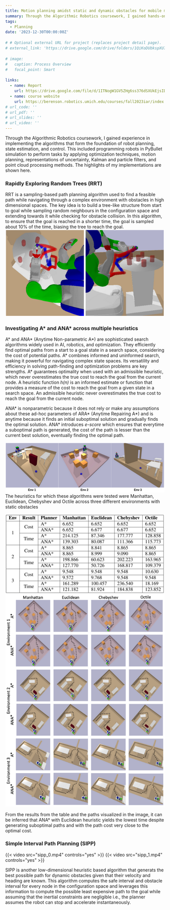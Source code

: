 ```yaml
---
title: Motion planning amidst static and dynamic obstacles for mobile manipulators
summary: Through the Algorithmic Robotics coursework, I gained hands-on experience in implementing foundational algorithms for robot planning, state estimation, control, and optimization, showcasing applications in motion planning, uncertainty representation, filtering techniques, and point cloud processing.
tags:
  - Planning
date: '2023-12-30T00:00:00Z'

# # Optional external URL for project (replaces project detail page).
# external_link: 'https://drive.google.com/drive/folders/1QiKoDUbkspXU7acjHh91cRRhuZhNsnxe'

# image:
#   caption: Process Overview
#   focal_point: Smart

links:
  - name: Report
    url: https://drive.google.com/file/d/1ITNogW1GV5ZHg6ss376dSXUkEjsIDwxw/view?usp=sharing
  - name: course website
    url: https://berenson.robotics.umich.edu/courses/fall2023iar/index.html 
# url_code: ''
# url_pdf: ''
# url_slides: ''
# url_video: ''
---
```


Through the Algorithmic Robotics coursework, I gained experience in implementing the algorithms that form the foundation of robot planning, state estimation, and control. This included programming robots in PyBullet simulation to perform tasks by applying optimization techniques, motion planning, representations of uncertainty, Kalman and particle filters, and point cloud processing methods. The highlights of my implementations are shown here.  

### Rapidly Exploring Random Trees (RRT)
RRT is a sampling-based path planning algorithm used to find a feasible path while navigating through a complex environment with obstacles in high dimensional spaces. The key idea is to build a tree-like structure from start to goal while sampling random neighbours in the configuration space and extending towards it while checking for obstacle collision. In this algorithm, to ensure that the goal is reached in a shorter time, the goal is sampled about 10% of the time, biasing the tree to reach the goal.
![screen render text](rrtResults.png "Top-view and side-view of RRT-connect generating the computed path (red) and pruning that path (blue) for a 7DoF PR2 robot in PyBullet simulation")

### Investigating A* and ANA* across multiple heuristics
<!-- {{< video src="amr.mp4" controls="yes" >}} -->
A* and ANA* (Anytime Non-parametric A*) are sophisticated search algorithms widely used in AI, robotics, and optimization. They efficiently find optimal paths from a start to a goal state in a search space, considering the cost of potential paths. A* combines informed and uninformed search, making it powerful for navigating complex state spaces. Its versatility and efficiency in solving path-finding and optimization problems are key strengths. A* guarantees optimality when used with an admissible heuristic, which never overestimates the true cost to reach the goal from the current node. A heuristic function _h(n)_ is an informed estimate or function that provides a measure of the cost to reach the goal from a given state in a search space. An admissible heuristic never overestimates the true cost to reach the goal from the current node.

ANA* is nonparametric because it does not rely or make any assumptions about these ad-hoc parameters of ARA* (Anytime Repairing A*) and is anytime because it finds an initial suboptimal solution and gradually finds the optimal solution. ANA* introduces _e-score_ which ensures that everytime a suboptimal path is generated, the cost of the path is lesser than the current best solution, eventually finding the optimal path. 

![screen render text](envs.png "Different environments in which A* and ANA* are executed. The start node and the goal node and indicated by a red and blue spheres respectively")
The heuristics for which these algorithms were tested were Manhattan, Euclidean, Chebyshev and Octile across three different environments with static obstacles 

![screen render text](costVsTime.png "Quantitative results")
![screen render text](anaResults.png "Qualitative results")

From the results from the table and the paths visualized in the image, it can be inferred that ANA* with Euclidean heuristic yields the lowest time despite generating suboptimal paths and with the path cost very close to the optimal cost.

### Simple Interval Path Planning (SIPP)
{{< video src="sipp_0.mp4" controls="yes" >}}
{{< video src="sipp_1.mp4" controls="yes" >}}

SIPP is another low-dimensional heuristic based algorithm that generats the best possible path for dynamic obstacles given that their velocity and heading are known. This algorithm computes the safe interval and obstacle interval for every node in the configuration space and leverages this information to compute the possible least expensive path to the goal while assuming that the inertial constraints are negligible i.e., the planner assumes the robot can stop and accelerate instantaneously.